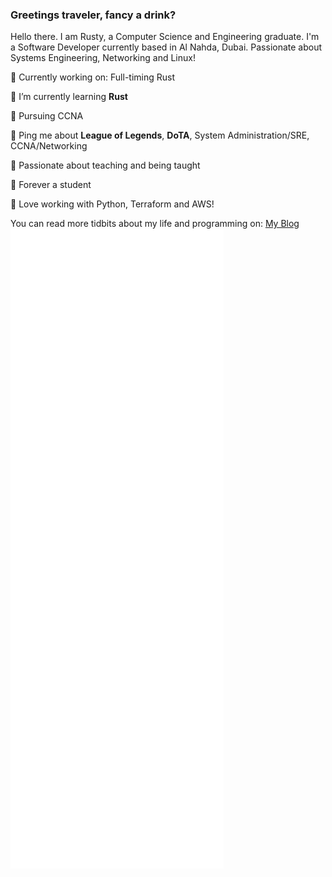 ### Greetings traveler, fancy a drink?


Hello there. I am Rusty, a Computer Science and Engineering graduate. I'm a Software Developer currently based in Al Nahda, Dubai.
Passionate about Systems Engineering, Networking and Linux! 

🔨 Currently working on: Full-timing Rust

🌱 I’m currently learning **Rust**

📖 Pursuing CCNA

🔔 Ping me about **League of Legends**, **DoTA**, System Administration/SRE, CCNA/Networking

📝 Passionate about teaching and being taught

🌟 Forever a student

💖 Love working with Python, Terraform and AWS! 

You can read more tidbits about my life and programming on: [My Blog](https://rustyxlol.github.io/)
![Metrics](https://github.com/rustyxlol/rustyxlol/blob/main/github-metrics.svg)


